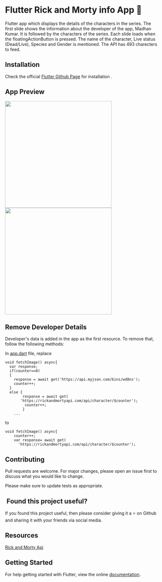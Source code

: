 # Flutter Rick and Morty info App 🥒

Flutter app which displays the details of the characters in the series. The first slide shows the information about the developer of the app, Madhan Kumar. It is followed by the characters of the series. Each slide loads when the floatingActionButton is pressed. The name of the character, Live status (Dead/Live), Species and Gender is mentioned. The API has 493 charecters to feed. 

## Installation

Check the official [Flutter Github Page](https://github.com/flutter/flutter) for installation .

## App Preview


<img src="assets/gif2.gif" width="350"> 


<img src="assets/gif1.gif" width="350">

## Remove Developer Details

Developer's data is added in the app as the first resource. To remove that, follow the following methods:

In [app.dart](lib/src/app.dart) file, replace


    void fetchImage() async{
      var response;
      if(counter==0)
      {
        response = await get('https://api.myjson.com/bins/wd8ns');
        counter++;
      }
      else {
            response = await get(
           'https://rickandmortyapi.com/api/character/$counter');
             counter++;
            }
        ...

to 

    void fetchImage() async{
        counter++;
        var response= await get(
          'https://rickandmortyapi.com/api/character/$counter');
    
    
    
## Contributing
Pull requests are welcome. For major changes, please open an issue first to discuss what you would like to change.

Please make sure to update tests as appropriate.

## ️ Found this project useful?
If you found this project useful, then please consider giving it a ⭐️ on Github and sharing it with your friends via social media.

## Resources

[Rick and Morty Api](https://rickandmortyapi.com/)


## Getting Started

For help getting started with Flutter, view the online
[documentation](https://flutter.io/).
